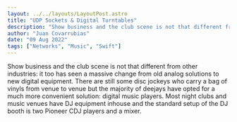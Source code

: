 ```yaml
---
layout: ../../layouts/LayoutPost.astro
title: "UDP Sockets & Digital Turntables"
description: "Show business and the club scene is not that different from other industries: it too has seen a massive change from old analog solutions to new digital equipment."
author: "Juan Covarrubias"
date: "09 Aug 2022"
tags: ["Networks", "Music", "Swift"]
---
```

Show business and the club scene is not that different from other industries: it too has seen a massive change from old analog solutions to new digital equipment. There are still some disc jockeys who carry a bag of vinyls from venue to venue but the majority of deejays have opted for a much more convenient solution: digital music players. Most night clubs and music venues have DJ equipment inhouse and the standard setup of the DJ booth is two Pioneer CDJ players and a mixer.